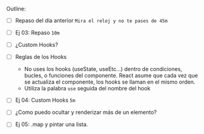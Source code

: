 Outline:

- [ ] Repaso del día anterior `Mira el reloj y no te pases de 45m`
- [ ] Ej 03: Repaso `10m` 
- [ ] ¿Custom Hooks?
- [ ] Reglas de los Hooks
    - No uses los hooks (useState, useEtc...) dentro de condiciones, bucles, o funciones del componente.
      React asume que cada vez que se actualiza el componente, los hooks se llaman en el mismo orden.
    - Utiliza la palabra `use` seguida del nombre del hook
      
- [ ] Ej 04: Custom Hooks `5m`

- [ ] ¿Como puedo ocultar y renderizar más de un elemento?
- [ ] Ej 05: .map y pintar una lista. 